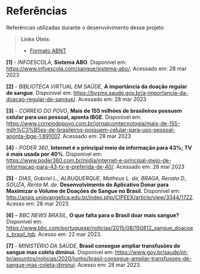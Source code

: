 # Referências

Referências utilizadas durante o desenvolvimento desse projeto

> **Links Úteis**:
> - [Formato ABNT](https://www.normastecnicas.com/referencias/)

**[1]** - _INFOESCOLA_, **Sistema ABO**. Disponível em: https://www.infoescola.com/sangue/sistema-abo/.  Acessado em: 28 mar 2023

**[2]** - _BIBLIOTECA VIRTUAL EM SAÚDE_, **A importância da doação regular de sangue**. Disponível em: https://bvsms.saude.gov.br/a-importancia-da-doacao-regular-de-sangue/.  Acessado em: 28 mar 2023

**[3]** - _CORREIO DO POVO_, **Mais de 155 milhões de brasileiros possuem celular para uso pessoal, aponta IBGE**. Disponível em: https://www.correiodopovo.com.br/jornalcomtecnologia/mais-de-155-milh%C3%B5es-de-brasileiros-possuem-celular-para-uso-pessoal-aponta-ibge-1.891007. Acessado em: 28 mar 2023

**[4]** - _PODER 360_, **Internet é o principal meio de informação para 43%; TV é mais usada por 40%**. Disponível em: https://www.poder360.com.br/midia/internet-e-principal-meio-de-informacao-para-43-tv-e-preferida-de-40/. Acessado em: 28 mar 2023

**[5]** - _DIAS, Gabriel L., ALBUQUERQUE, Matheus L. de, BRAGA, Renata D., SOUZA, Renta M. de._ **Desenvolvimento do Aplicativo Donar para Maximizar o Volume de Doações de Sangue no Brasil.** Disponível em: http://anais.unievangelica.edu.br/index.php/CIPEEX/article/view/3344/1722. Acesso em: 28 mar 2023.

**[6]** – _BBC NEWS BRASIL,_ **O que falta para o Brasil doar mais sangue?** Disponível em: https://www.bbc.com/portuguese/noticias/2015/08/150812_sangue_doacoes_brasil_lgb. Acesso em: 22 mar 2023.

**[7]** - _MINISTÉRIO DA SAÚDE,_ **Brasil consegue ampliar transfusões de sangue mas coleta diminui.** Disponível em: https://www.gov.br/saude/pt-br/assuntos/noticias/2020/junho/brasil-consegue-ampliar-transfusoes-de-sangue-mas-coleta-diminui. Acesso em: 28 mar 2023.

